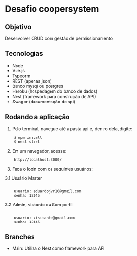 # Desafio coopersystem 

## Objetivo 
Desenvolver CRUD com gestão de permissionamento

## Tecnologias
- Node
- Vue.js
- Typeorm
- REST (apenas json)
- Banco mysql ou postgres
- Heroku (hospedagem do banco de dados)
- Nest (framework para construção de API)
- Swager (documentação de api)

## Rodando a aplicação

1. Pelo terminal, navegue até a pasta api e, dentro dela, digite:

```Terminal
    $ npm install
    $ nest start
```

2. Em um navegador, acesse:

```Terminal
    http://localhost:3000/
```

3. Faça o login com os seguintes usuários:

3.1 Usuário Master

```Terminal

    usuario: eduardojvr10@gmail.com
    senha: 12345
```

3.2 Admin, visitante ou Sem perfil

```Terminal

    usuario: visitante@gmail.com
    senha: 12345
```

## Branches
- Main: Utiliza o Nest como framework para API

